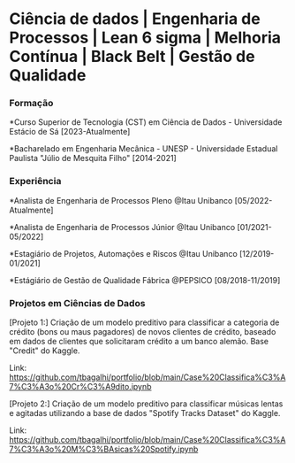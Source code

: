 #  Ciência de dados | Engenharia de Processos | Lean 6 sigma | Melhoria Contínua | Black Belt | Gestão de Qualidade 

### Formação
*Curso Superior de Tecnologia (CST) em Ciência de Dados - Universidade Estácio de Sá [2023-Atualmente]

*Bacharelado em Engenharia Mecânica - UNESP - Universidade Estadual Paulista "Júlio de Mesquita Filho" [2014-2021]

### Experiência
*Analista de Engenharia de Processos Pleno @Itau Unibanco [05/2022-Atualmente]

*Analista de Engenharia de Processos Júnior @Itau Unibanco [01/2021-05/2022]

*Estagiário de Projetos, Automações e Riscos @Itau Unibanco [12/2019-01/2021]

*Estágiário de Gestão de Qualidade Fábrica @PEPSICO [08/2018-11/2019]

### Projetos em Ciências de Dados
[Projeto 1:] 
Criação de um modelo preditivo para classificar a categoria de crédito (bons ou maus pagadores) de novos clientes de crédito, baseado em dados de clientes que solicitaram crédito a um banco alemão. Base "Credit" do Kaggle. 

Link: https://github.com/tbagalhi/portfolio/blob/main/Case%20Classifica%C3%A7%C3%A3o%20Cr%C3%A9dito.ipynb


[Projeto 2:] 
Criação de um modelo preditivo para classificar músicas lentas e agitadas utilizando a base de dados "Spotify Tracks Dataset" do Kaggle. 

Link: https://github.com/tbagalhi/portfolio/blob/main/Case%20Classifica%C3%A7%C3%A3o%20M%C3%BAsicas%20Spotify.ipynb
